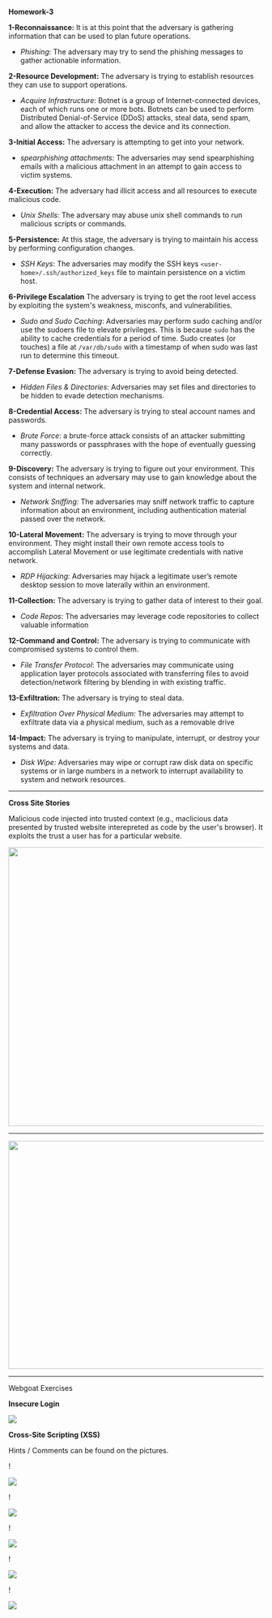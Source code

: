 **Homework-3**



**1-Reconnaissance:** It is at this point that the adversary is gathering information that can be used to plan future operations.

- _Phishing_: The adversary may try to send the phishing messages to gather actionable information.

**2-Resource Development:** The adversary is trying to establish resources they can use to support operations.

- _Acquire Infrastructure_: Botnet is a group of Internet-connected devices, each of which runs one or more bots. Botnets can be used to perform Distributed Denial-of-Service (DDoS) attacks, steal data, send spam, and allow the attacker to access the device and its connection.

**3-Initial Access:** The adversary is attempting to get into your network. 

- _spearphishing attachments_: The adversaries may send spearphishing emails with a malicious attachment in an attempt to gain access to victim systems.

**4-Execution:** The adversary had illicit access and all resources to execute malicious code.

- _Unix Shells_: The adversary may abuse unix shell commands to run malicious scripts or commands.

**5-Persistence:** At this stage, the adversary is trying to maintain his access by performing configuration changes.

- _SSH Keys_: The adversaries may modify the SSH keys `<user-home>/.ssh/authorized_keys` file to maintain persistence on a victim host.

**6-Privilege Escalation** The adversary is trying to get the root level access by exploiting the system's weakness, misconfs, and vulnerabilities.

- _Sudo and Sudo Caching_: Adversaries may perform sudo caching and/or use the sudoers file to elevate privileges. This is because `sudo` has the ability to cache credentials for a period of time. Sudo creates (or touches) a file at `/var/db/sudo` with a timestamp of when sudo was last run to determine this timeout. 

**7-Defense Evasion:** The adversary is trying to avoid being detected.

- _Hidden Files & Directories_: Adversaries may set files and directories to be hidden to evade detection mechanisms.

**8-Credential Access:** The adversary is trying to steal account names and passwords.

- _Brute Force_: a brute-force attack consists of an attacker submitting many passwords or passphrases with the hope of eventually guessing correctly.

**9-Discovery:** The adversary is trying to figure out your environment. This consists of techniques an adversary may use to gain knowledge about the system and internal network.

- _Network Sniffing:_ The adversaries may sniff network traffic to capture information about an environment, including authentication material passed over the network.

**10-Lateral Movement:** The adversary is trying to move through your environment. They might install their own remote access tools to accomplish Lateral Movement or use legitimate credentials with native network.

- _RDP Hijacking:_ Adversaries may hijack a legitimate user’s remote desktop session to move laterally within an environment.

**11-Collection:** The adversary is trying to gather data of interest to their goal.

- _Code Repos_: The adversaries may leverage code repositories to collect valuable information

**12-Command and Control:** The adversary is trying to communicate with compromised systems to control them.

- _File Transfer Protocol_: The adversaries may communicate using application layer protocols associated with transferring files to avoid detection/network filtering by blending in with existing traffic. 

**13-Exfiltration:** The adversary is trying to steal data.

- _Exfiltration Over Physical Medium:_ The adversaries may attempt to exfiltrate data via a physical medium, such as a removable drive

**14-Impact:** The adversary is trying to manipulate, interrupt, or destroy your systems and data.

- _Disk Wipe:_ Adversaries may wipe or corrupt raw disk data on specific systems or in large numbers in a network to interrupt availability to system and network resources.

---

**Cross Site Stories**

Malicious code injected into trusted context (e.g., maclicious data presented by trusted website interepreted as code by the user's browser). It exploits the trust a user has for a particular website. 

<img src="https://github.com/ahmad-zeeshan/DataSecurityHW/blob/main/screenshots/CrossSiteScripting.png"  width="650" height="550">

---

<img src="https://github.com/ahmad-zeeshan/DataSecurityHW/blob/main/screenshots/Injection_meme.png"  width="550" height="450">

---

Webgoat Exercises

**Insecure Login**

![](https://github.com/ahmad-zeeshan/DataSecurityHW/blob/main/screenshots/A3.png)

**Cross-Site Scripting (XSS)**

Hints / Comments can be found on the pictures.

!

![](https://github.com/ahmad-zeeshan/DataSecurityHW/blob/main/screenshots/A7_2.png)

!

![](https://github.com/ahmad-zeeshan/DataSecurityHW/blob/main/screenshots/A7_7.png)

!

![](https://github.com/ahmad-zeeshan/DataSecurityHW/blob/main/screenshots/A7_10.png)

!

![](https://github.com/ahmad-zeeshan/DataSecurityHW/blob/main/screenshots/A7_11.png)

!

![](https://github.com/ahmad-zeeshan/DataSecurityHW/blob/main/screenshots/A7_12.png)
